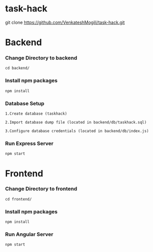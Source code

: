# task-hack

git clone https://github.com/VenkateshMogili/task-hack.git

# Backend

### Change Directory to backend
```cd backend/```

### Install npm packages
```npm install```

### Database Setup

```1.Create database (taskhack)```

```2.Import database dump file (located in backend/db/taskhack.sql)```

```3.Configure database credentials (located in backend/db/index.js)```

### Run Express Server

```npm start```


# Frontend

### Change Directory to frontend
```cd frontend/```

### Install npm packages
```npm install```

### Run Angular Server

```npm start```
